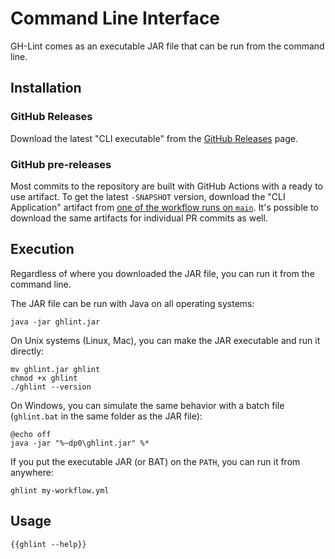 # Command Line Interface

GH-Lint comes as an executable JAR file that can be run from the command line.

## Installation

### GitHub Releases

Download the latest "CLI executable" from the [GitHub Releases][releases] page.

[releases]: https://github.com/TWiStErRob/net.twisterrob.ghlint/releases

### GitHub pre-releases

Most commits to the repository are built with GitHub Actions with a ready to use artifact.
To get the latest `-SNAPSHOT` version,
download the "CLI Application" artifact from [one of the workflow runs on `main`][snapshots].
It's possible to download the same artifacts for individual PR commits as well.

[snapshots]: https://github.com/TWiStErRob/net.twisterrob.ghlint/actions/workflows/ci.yml?query=branch%3Amain

## Execution

Regardless of where you downloaded the JAR file, you can run it from the command line.

The JAR file can be run with Java on all operating systems:

```shell
java -jar ghlint.jar
```

On Unix systems (Linux, Mac), you can make the JAR executable and run it directly:

```shell
mv ghlint.jar ghlint
chmod +x ghlint
./ghlint --version
```

On Windows, you can simulate the same behavior with a batch file (`ghlint.bat` in the same folder as the JAR file):

```batch
@echo off
java -jar "%~dp0\ghlint.jar" %*
```

If you put the executable JAR (or BAT) on the `PATH`, you can run it from anywhere:

```shell
ghlint my-workflow.yml
```

## Usage

```text
{{ghlint --help}}
```

